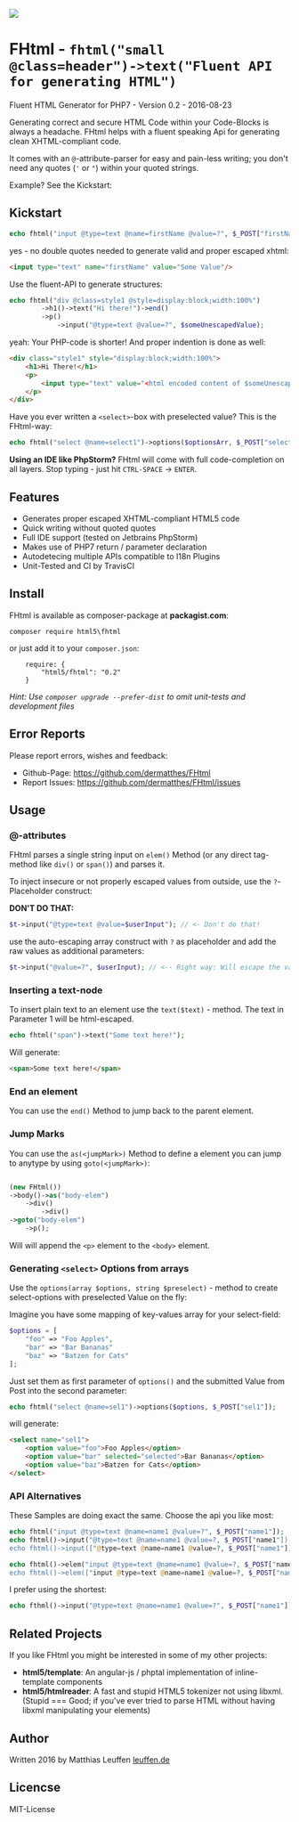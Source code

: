 [<img src="https://travis-ci.org/dermatthes/FHtml.svg">](https://travis-ci.org/dermatthes/FHtml)


# FHtml - `fhtml("small @class=header")->text("Fluent API for generating HTML")`

Fluent HTML Generator for PHP7 - Version 0.2 - 2016-08-23

Generating correct and secure HTML Code within your Code-Blocks is
always a headache. FHtml helps with a fluent speaking Api for
generating clean XHTML-compliant code.

It comes with an `@`-attribute-parser for easy and pain-less writing; you don't
need any quotes (`'` or `"`) within your quoted strings.

Example? See the Kickstart:

## Kickstart

```php
echo fhtml("input @type=text @name=firstName @value=?", $_POST["firstName"]);
```

yes - no double quotes needed to generate valid and proper escaped xhtml: 

```html
<input type="text" name="firstName" value="Some Value"/>
```

Use the fluent-API to generate structures:

```php
echo fhtml("div @class=style1 @style=display:block;width:100%")
        ->h1()->text("Hi there!")->end()
        ->p()
            ->input("@type=text @value=?", $someUnescapedValue);
```

yeah: Your PHP-code is shorter! And proper indention is done as well:

```html
<div class="style1" style="display:block;width:100%">
    <h1>Hi There!</h1>
    <p>
        <input type="text" value="<html encoded content of $someUnescapedValue>"/>
    </p>
</div>
```
 
 
Have you ever written a `<select>`-box with preselected value? This is the FHtml-way:

```php
echo fhtml("select @name=select1")->options($optionsArr, $_POST["select1"]);
```
 
**Using an IDE like PhpStorm?** FHtml will come with full code-completion on
all layers. Stop typing - just hit `CTRL-SPACE` -> `ENTER`.
 
## Features

* Generates proper escaped XHTML-compliant HTML5 code
* Quick writing without quoted quotes
* Full IDE support (tested on Jetbrains PhpStorm)
* Makes use of PHP7 return / parameter declaration
* Autodetecing multiple APIs compatible to I18n Plugins 
* Unit-Tested and CI by TravisCI


## Install

FHtml is available as composer-package at **packagist.com**:

```
composer require html5\fhtml
```

or just add it to your `composer.json`:

```
    require: {
        "html5/fhtml": "0.2"
    }
```

_Hint: Use `composer upgrade --prefer-dist` to omit unit-tests and development files_

## Error Reports

Please report errors, wishes and feedback:
 
* Github-Page: https://github.com/dermatthes/FHtml
* Report Issues: https://github.com/dermatthes/FHtml/issues


## Usage

### @-attributes

FHtml parses a single string input on `elem()` Method (or any direct tag-method like `div()` or `span()`) and parses it.

To inject insecure or not properly escaped values from outside, use
the `?`-Placeholder construct:

**DON'T DO THAT:**
```php
$t->input("@type=text @value=$userInput"); // <- Don't do that!
```

use the auto-escaping array construct with `?` as placeholder and add the raw
values as additional parameters:

```php
$t->input("@value=?", $userInput); // <-- Right way: Will escape the value
```


### Inserting a text-node

To insert plain text to an element use the `text($text)` - method. 
The text in Parameter 1 will be html-escaped.

```php
echo fhtml("span")->text("Some text here!");
```

Will generate:

```html
<span>Some text here!</span>
```

### End an element

You can use the `end()` Method to jump back to the parent element.

### Jump Marks

You can use the `as(<jumpMark>)` Method to define a element you
can jump to anytype by using `goto(<jumpMark>)`:

```php

(new FHtml())
->body()->as("body-elem")
    ->div()
        ->div()
->goto("body-elem")
    ->p();
```
    
Will will append the `<p>` element to the `<body>` element.


### Generating `<select>` Options from arrays

Use the `options(array $options, string $preselect)` - method to create select-options with preselected
Value on the fly:

Imagine you have some mapping of key-values array for your select-field:
```php
$options = [
    "foo" => "Foo Apples",
    "bar" => "Bar Bananas"
    "baz" => "Batzen for Cats"
];
```

Just set them as first parameter of `options()` and the submitted Value
from Post into the second parameter:

```php
echo fhtml("select @name=sel1")->options($options, $_POST["sel1"]);
```

will generate:

```html
<select name="sel1">
    <option value="foo">Foo Apples</option>
    <option value="bar" selected="selected">Bar Bananas</option>
    <option value="baz">Batzen for Cats</option>
</select>
```

### API Alternatives

These Samples are doing exact the same. Choose the api you like most:

```php
echo fhtml("input @type=text @name=name1 @value=?", $_POST["name1"]);
echo fhtml()->input("@type=text @name=name1 @value=?, $_POST["name1"]);
echo fhtml()->input(["@type=text @name=name1 @value=?, $_POST["name1"]]);

echo fhtml()->elem("input @type=text @name=name1 @value=?, $_POST["name1"]);
echo fhtml()->elem(["input @type=text @name=name1 @value=?, $_POST["name1"]]);
```

I prefer using the shortest:

```php
echo fthml()->input("@type=text @name=name1 @value=?", $_POST["name1"]);
```

## Related Projects

If you like FHtml you might be interested in some of my other projects:

* **html5/template**: An angular-js / phptal implementation of inline-template components
* **html5/htmlreader**: A fast and stupid HTML5 tokenizer not using libxml. (Stupid === Good; if you've ever tried to parse HTML without having libxml manipulating your elements)  
 

## Author

Written 2016 by Matthias Leuffen [leuffen.de](http://leuffen.de)

## Licencse

MIT-License